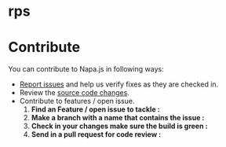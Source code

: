# rps

# Contribute
You can contribute to Napa.js in following ways:

* [Report issues](https://github.com/Opdracht3/rps-backend/issues) and help us verify fixes as they are checked in.
* Review the [source code changes](https://github.com/Opdracht3/rps-backend/pulls).
* Contribute to features / open issue.
  1. **Find an Feature / open issue to tackle :**
  2. **Make a branch with a name that contains the issue :**
  3. **Check in your changes make sure the build is green :**  
  4. **Send in a pull request for code review :**
